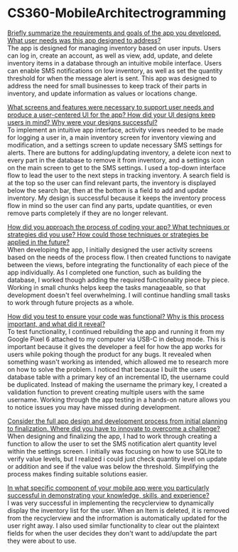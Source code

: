# CS360-MobileArchitectrogramming
<ins>Briefly summarize the requirements and goals of the app you developed. What user needs was this app designed to address?</ins>  
The app is designed for managing inventory based on user inputs. Users can log in, create an account, as well as view, add, update, and delete inventory items in a database through an intuitive mobile interface. Users can enable SMS notifications on low inventory, as well as set the quantity threshold for when the message alert is sent.  This app was designed to address the need for small businesses to keep track of their parts in inventory, and update information as values or locations change.  

<ins>What screens and features were necessary to support user needs and produce a user-centered UI for the app? How did your UI designs keep users in mind? Why were your designs successful?</ins>  
To implement an intuitive app interface, activity views needed to be made for logging a user in, a main inventory screen for inventory viewing and modification, and a settings screen to update necessary SMS settings for alerts.  There are buttons for adding/updating inventory, a delete icon next to every part in the database to remove it from inventory, and a settings icon on the main screen to get to the SMS settings.  I used a top-down interface flow to lead the user to the next steps in tracking inventory.  A search field is at the top so the user can find relevant parts, the inventory is displayed below the search bar, then at the bottom is a field to add and update inventory.  My design is successful because it keeps the inventory process flow in mind so the user can find any parts, update quantities, or even remove parts completely if they are no longer relevant.  

<ins>How did you approach the process of coding your app? What techniques or strategies did you use? How could those techniques or strategies be applied in the future?</ins>  
When developing the app, I initially designed the user activity screens based on the needs of the process flow.  I then created functions to navigate between the views, before integrating the functionality of each piece of the app individually.  As I completed one function, such as building the database, I worked though adding the required functionality piece by piece.  Working in small chunks helps keep the tasks manageaable, so that development doesn't feel overwhelming.  I will continue handling small tasks to work through future projects as a whole.  

<ins>How did you test to ensure your code was functional? Why is this process important, and what did it reveal?</ins>  
To test functionality, I continued rebuilding the app and running it from my Google Pixel 6 attached to my computer via USB-C in debug mode.  This is important because it gives the developer a feel for how the app works for users while poking though the product for any bugs.  It revealed when something wasn't working as intended, which allowed me to research more on how to solve the problem.  I noticed that because I built the users database table with a primary key of an incremental ID, the username could be duplicated.  Instead of making the username the primary key, I created a validation function to prevent creating multiple users with the same username.  Working through the app testing in a hands-on nature allows you to notice issues you may have missed during development.  

<ins>Consider the full app design and development process from initial planning to finalization. Where did you have to innovate to overcome a challenge?</ins>  
When designing and finalizing the app, I had to work through creating a function to allow the user to set the SMS notification alert quantity level within the settings screen.  I initially was focusing on how to use SQLite to verify value levels, but I realized i could just check quantity level on update or addition and see if the value was below the threshold.  Simplifying the process makes finding suitable solutions easier.  

<ins>In what specific component of your mobile app were you particularly successful in demonstrating your knowledge, skills, and experience?</ins>  
I was very successful in implementing the recyclerview to dynamically display the inventory list for the user.  When an Item is deleted, it is removed from the recyclerview and the infrormation is automatically updated for the user right away.  I also used similar functionality to clear out the plaintext fields for when the user decides they don't want to add/update the part they were about to use.  
